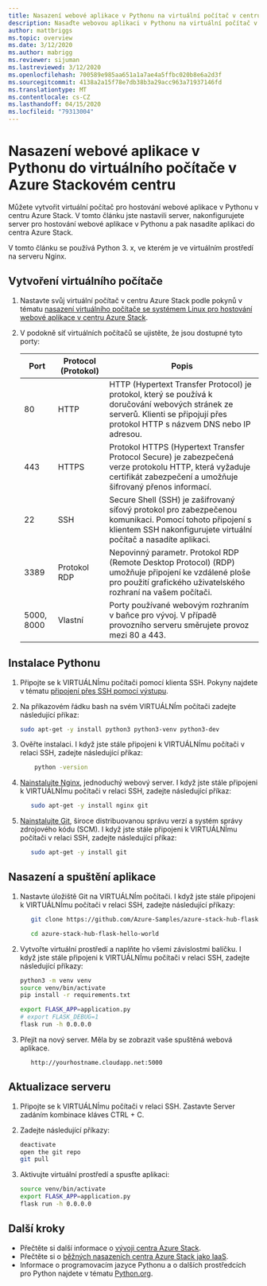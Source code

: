 ```yaml
---
title: Nasazení webové aplikace v Pythonu na virtuální počítač v centru Azure Stack
description: Nasaďte webovou aplikaci v Pythonu na virtuální počítač v Azure Stackovém centru.
author: mattbriggs
ms.topic: overview
ms.date: 3/12/2020
ms.author: mabrigg
ms.reviewer: sijuman
ms.lastreviewed: 3/12/2020
ms.openlocfilehash: 700589e985aa651a1a7ae4a5ffbc020b8e6a2d3f
ms.sourcegitcommit: 4138a2a15f78e7db38b3a29acc963a71937146fd
ms.translationtype: MT
ms.contentlocale: cs-CZ
ms.lasthandoff: 04/15/2020
ms.locfileid: "79313004"
---
```

# <a name="deploy-a-python-web-app-to-a-vm-in-azure-stack-hub"></a>Nasazení webové aplikace v Pythonu do virtuálního počítače v Azure Stackovém centru

Můžete vytvořit virtuální počítač pro hostování webové aplikace v Pythonu v centru Azure Stack. V tomto článku jste nastavili server, nakonfigurujete server pro hostování webové aplikace v Pythonu a pak nasadíte aplikaci do centra Azure Stack.

V tomto článku se používá Python 3. x, ve kterém je ve virtuálním prostředí na serveru Nginx.

## <a name="create-a-vm"></a>Vytvoření virtuálního počítače

1. Nastavte svůj virtuální počítač v centru Azure Stack podle pokynů v tématu [nasazení virtuálního počítače se systémem Linux pro hostování webové aplikace v centru Azure Stack](azure-stack-dev-start-howto-deploy-linux.md).

2. V podokně síť virtuálních počítačů se ujistěte, že jsou dostupné tyto porty:

    | Port | Protocol (Protokol) | Popis |
    | --- | --- | --- |
    | 80 | HTTP | HTTP (Hypertext Transfer Protocol) je protokol, který se používá k doručování webových stránek ze serverů. Klienti se připojují přes protokol HTTP s názvem DNS nebo IP adresou. |
    | 443 | HTTPS | Protokol HTTPS (Hypertext Transfer Protocol Secure) je zabezpečená verze protokolu HTTP, která vyžaduje certifikát zabezpečení a umožňuje šifrovaný přenos informací. |
    | 22 | SSH | Secure Shell (SSH) je zašifrovaný síťový protokol pro zabezpečenou komunikaci. Pomocí tohoto připojení s klientem SSH nakonfigurujete virtuální počítač a nasadíte aplikaci. |
    | 3389 | Protokol RDP | Nepovinný parametr. Protokol RDP (Remote Desktop Protocol) (RDP) umožňuje připojení ke vzdálené ploše pro použití grafického uživatelského rozhraní na vašem počítači.   |
    | 5000, 8000 | Vlastní | Porty používané webovým rozhraním v baňce pro vývoj. V případě provozního serveru směrujete provoz mezi 80 a 443. |

## <a name="install-python"></a>Instalace Pythonu

1. Připojte se k VIRTUÁLNÍmu počítači pomocí klienta SSH. Pokyny najdete v tématu [připojení přes SSH pomocí výstupu](azure-stack-dev-start-howto-ssh-public-key.md#connect-with-ssh-by-using-putty).
2. Na příkazovém řádku bash na svém VIRTUÁLNÍm počítači zadejte následující příkaz:

    ```bash  
    sudo apt-get -y install python3 python3-venv python3-dev
    ```

3. Ověřte instalaci. I když jste stále připojeni k VIRTUÁLNÍmu počítači v relaci SSH, zadejte následující příkaz:

    ```bash  
        python -version
    ```

3. [Nainstalujte Nginx](https://www.nginx.com/resources/wiki/), jednoduchý webový server. I když jste stále připojeni k VIRTUÁLNÍmu počítači v relaci SSH, zadejte následující příkaz:

    ```bash  
       sudo apt-get -y install nginx git
    ```

4. [Nainstalujte Git](https://git-scm.com), široce distribuovanou správu verzí a systém správy zdrojového kódu (SCM). I když jste stále připojeni k VIRTUÁLNÍmu počítači v relaci SSH, zadejte následující příkaz:

    ```bash  
       sudo apt-get -y install git
    ```

## <a name="deploy-and-run-the-app"></a>Nasazení a spuštění aplikace

1. Nastavte úložiště Git na VIRTUÁLNÍm počítači. I když jste stále připojeni k VIRTUÁLNÍmu počítači v relaci SSH, zadejte následující příkazy:

    ```bash  
       git clone https://github.com/Azure-Samples/azure-stack-hub-flask-hello-world.git
    
       cd azure-stack-hub-flask-hello-world
    ```

2. Vytvořte virtuální prostředí a naplňte ho všemi závislostmi balíčku. I když jste stále připojeni k VIRTUÁLNÍmu počítači v relaci SSH, zadejte následující příkazy:

    ```bash  
    python3 -m venv venv
    source venv/bin/activate
    pip install -r requirements.txt
    
    export FLASK_APP=application.py
    # export FLASK_DEBUG=1 
    flask run -h 0.0.0.0
    ```

3. Přejít na nový server. Měla by se zobrazit vaše spuštěná webová aplikace.

    ```HTTP  
       http://yourhostname.cloudapp.net:5000
    ```

## <a name="update-your-server"></a>Aktualizace serveru

1. Připojte se k VIRTUÁLNÍmu počítači v relaci SSH. Zastavte Server zadáním kombinace kláves CTRL + C.

2. Zadejte následující příkazy:

    ```bash  
    deactivate
    open the git repo
    git pull
    ```

3. Aktivujte virtuální prostředí a spusťte aplikaci:

    ```bash  
    source venv/bin/activate
    export FLASK_APP=application.py
    flask run -h 0.0.0.0
    ```

## <a name="next-steps"></a>Další kroky

- Přečtěte si další informace o [vývoji centra Azure Stack](azure-stack-dev-start.md).
- Přečtěte si o [běžných nasazeních centra Azure Stack jako IaaS](azure-stack-dev-start-deploy-app.md).
- Informace o programovacím jazyce Pythonu a o dalších prostředcích pro Python najdete v tématu [Python.org](https://www.python.org).
